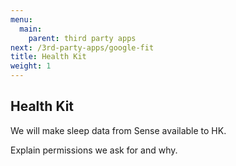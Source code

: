 ```yaml
---
menu:
  main:
    parent: third party apps
next: /3rd-party-apps/google-fit
title: Health Kit
weight: 1
---
```


## Health Kit


We will make sleep data from Sense available to HK.

Explain permissions we ask for and why.

